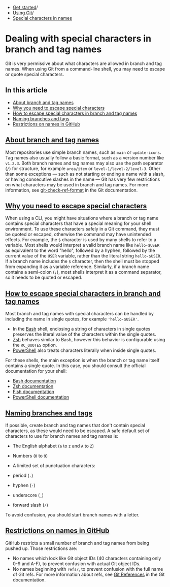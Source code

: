   * [Get started](https://docs.github.com/en/get-started "Get started")/
  * [Using Git](https://docs.github.com/en/get-started/using-git "Using Git")/
  * [Special characters in names](https://docs.github.com/en/get-started/using-git/dealing-with-special-characters-in-branch-and-tag-names "Special characters in names")


# Dealing with special characters in branch and tag names
Git is very permissive about what characters are allowed in branch and tag names. When using Git from a command-line shell, you may need to escape or quote special characters.
## In this article
  * [About branch and tag names](https://docs.github.com/en/get-started/using-git/dealing-with-special-characters-in-branch-and-tag-names#about-branch-and-tag-names)
  * [Why you need to escape special characters](https://docs.github.com/en/get-started/using-git/dealing-with-special-characters-in-branch-and-tag-names#why-you-need-to-escape-special-characters)
  * [How to escape special characters in branch and tag names](https://docs.github.com/en/get-started/using-git/dealing-with-special-characters-in-branch-and-tag-names#how-to-escape-special-characters-in-branch-and-tag-names)
  * [Naming branches and tags](https://docs.github.com/en/get-started/using-git/dealing-with-special-characters-in-branch-and-tag-names#naming-branches-and-tags)
  * [Restrictions on names in GitHub](https://docs.github.com/en/get-started/using-git/dealing-with-special-characters-in-branch-and-tag-names#restrictions-on-names-in-github)


## [About branch and tag names](https://docs.github.com/en/get-started/using-git/dealing-with-special-characters-in-branch-and-tag-names#about-branch-and-tag-names)
Most repositories use simple branch names, such as `main` or `update-icons`. Tag names also usually follow a basic format, such as a version number like `v1.2.3`. Both branch names and tag names may also use the path separator (`/`) for structure, for example `area/item` or `level-1/level-2/level-3`. Other than some exceptions — such as not starting or ending a name with a slash, or having consecutive slashes in the name — Git has very few restrictions on what characters may be used in branch and tag names. For more information, see [git-check-ref-format](https://git-scm.com/docs/git-check-ref-format) in the Git documentation.
## [Why you need to escape special characters](https://docs.github.com/en/get-started/using-git/dealing-with-special-characters-in-branch-and-tag-names#why-you-need-to-escape-special-characters)
When using a CLI, you might have situations where a branch or tag name contains special characters that have a special meaning for your shell environment. To use these characters safely in a Git command, they must be quoted or escaped, otherwise the command may have unintended effects.
For example, the `$` character is used by many shells to refer to a variable. Most shells would interpret a valid branch name like `hello-$USER` as equivalent to the word "hello", followed by a hyphen, followed by the current value of the `USER` variable, rather than the literal string `hello-$USER`. If a branch name includes the `$` character, then the shell must be stopped from expanding it as a variable reference. Similarly, if a branch name contains a semi-colon (`;`), most shells interpret it as a command separator, so it needs to be quoted or escaped.
## [How to escape special characters in branch and tag names](https://docs.github.com/en/get-started/using-git/dealing-with-special-characters-in-branch-and-tag-names#how-to-escape-special-characters-in-branch-and-tag-names)
Most branch and tag names with special characters can be handled by including the name in single quotes, for example `'hello-$USER'`.
  * In the [Bash](https://www.gnu.org/software/bash/) shell, enclosing a string of characters in single quotes preserves the literal value of the characters within the single quotes.
  * [Zsh](https://www.zsh.org/) behaves similar to Bash, however this behavior is configurable using the `RC_QUOTES` option.
  * [PowerShell](https://microsoft.com/powershell) also treats characters literally when inside single quotes.


For these shells, the main exception is when the branch or tag name itself contains a single quote. In this case, you should consult the official documentation for your shell:
  * [Bash documentation](https://www.gnu.org/software/bash/manual/)
  * [Zsh documentation](https://zsh.sourceforge.io/Doc/)
  * [Fish documentation](https://fishshell.com/docs/current/)
  * [PowerShell documentation](https://docs.microsoft.com/en-gb/powershell/)


## [Naming branches and tags](https://docs.github.com/en/get-started/using-git/dealing-with-special-characters-in-branch-and-tag-names#naming-branches-and-tags)
If possible, create branch and tag names that don't contain special characters, as these would need to be escaped. A safe default set of characters to use for branch names and tag names is:
  * The English alphabet (`a` to `z` and `A` to `Z`)
  * Numbers (`0` to `9`)
  * A limited set of punctuation characters:


  * period (`.`)
  * hyphen (`-`)
  * underscore (`_`)
  * forward slash (`/`)


To avoid confusion, you should start branch names with a letter.
## [Restrictions on names in GitHub](https://docs.github.com/en/get-started/using-git/dealing-with-special-characters-in-branch-and-tag-names#restrictions-on-names-in-github)
GitHub restricts a small number of branch and tag names from being pushed up. Those restrictions are:
  * No names which look like Git object IDs (40 characters containing only 0-9 and A-F), to prevent confusion with actual Git object IDs.
  * No names beginning with `refs/`, to prevent confusion with the full name of Git refs. For more information about refs, see [Git References](https://git-scm.com/book/en/v2/Git-Internals-Git-References) in the Git documentation.


